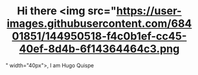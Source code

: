 ### <h1 align="center"> Hi there <img src="https://user-images.githubusercontent.com/68401851/144950518-f4c0b1ef-cc45-40ef-8d4b-6f14364464c3.png
" width="40px">, I am Hugo Quispe <h1>

<!--
**Vetaman999/Vetaman999** is a ✨ _special_ ✨ repository because its `README.md` (this file) appears on your GitHub profile.

Here are some ideas to get you started:

- 🔭 I’m currently working on ...
- 🌱 I’m currently learning ...
- 👯 I’m looking to collaborate on ...
- 🤔 I’m looking for help with ...
- 💬 Ask me about ...
- 📫 How to reach me: ...
- 😄 Pronouns: ...
- ⚡ Fun fact: ...
-->
